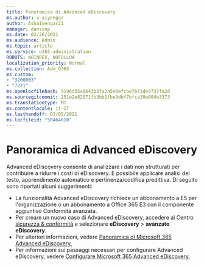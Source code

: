 ```yaml
---
title: Panoramica di Advanced eDiscovery
ms.author: v-aiyengar
author: AshaIyengar21
manager: dansimp
ms.date: 02/26/2021
ms.audience: Admin
ms.topic: article
ms.service: o365-administration
ROBOTS: NOINDEX, NOFOLLOW
localization_priority: Normal
ms.collection: Adm_O365
ms.custom:
- "3200003"
- "7221"
ms.openlocfilehash: 9196d55a0643b37a2a5e0efcbe7b71de9737fa2d
ms.sourcegitcommit: 251e2e82571fb3bb1fbe3dbf7bfca30e004b3373
ms.translationtype: MT
ms.contentlocale: it-IT
ms.lasthandoff: 03/05/2021
ms.locfileid: "50464610"
---
```

# <a name="overview-of-advanced-ediscovery"></a>Panoramica di Advanced eDiscovery

Advanced eDiscovery consente di analizzare i dati non strutturati per contribuire a ridurre i costi di eDiscovery. È possibile applicare analisi del testo, apprendimento automatico e pertinenza/codifica predittiva. Di seguito sono riportati alcuni suggerimenti:

- La funzionalità Advanced eDiscovery richiede un abbonamento a E5 per l'organizzazione o un abbonamento a Office 365 E3 con il componente aggiuntivo Conformità avanzata.
- Per creare un nuovo caso di Advanced eDiscovery, accedere al Centro [sicurezza & conformità](https://go.microsoft.com/fwlink/p/?linkid=2077143) e selezionare **eDiscovery**  >  **avanzato eDiscovery**.
- Per ulteriori informazioni, vedere [Panoramica di Microsoft 365 Advanced eDiscovery.](https://go.microsoft.com/fwlink/?linkid=2101588)
- Per informazioni sui passaggi necessari per configurare Advanced eDiscovery, vedere [Configurare Microsoft 365 Advanced eDiscovery.](https://go.microsoft.com/fwlink/?linkid=2122672)